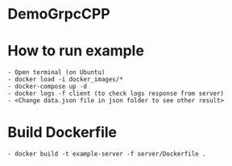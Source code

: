# DemoGrpcCPP


# How to run example   
    - Open terminal (on Ubuntu)
    - docker load -i docker_images/*
    - docker-compose up -d
    - docker logs -f client (to check logs response from server)
    - <Change data.json file in json folder to see other result>

# Build Dockerfile
    - docker build -t example-server -f server/Dockerfile .
    